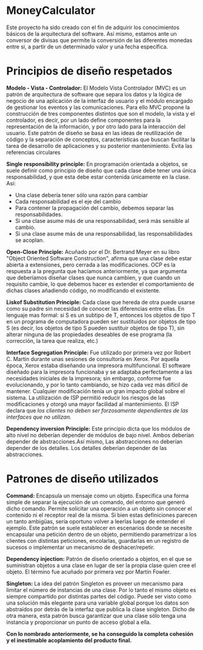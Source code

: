 MoneyCalculator
===============

Este proyecto ha sido creado con el fin de adquirir los conocimientos básicos de la arquitectura del software.
Así mismo, estamos ante un conversor de divisas que permite la conversión de las diferentes monedas entre si, a partir de un determinado valor y una fecha específica.

Principios de diseño respetados
===============================
<b>Modelo - Vista - Controlador:</b> El Modelo Vista Controlador (MVC) es un patrón de arquitectura de software que separa los datos y la lógica de negocio de una aplicación de la interfaz de usuario y el módulo encargado de gestionar los eventos y las comunicaciones. Para ello MVC propone la construcción de tres componentes distintos que son el modelo, la vista y el controlador, es decir, por un lado define componentes para la representación de la información, y por otro lado para la interacción del usuario. Este patrón de diseño se basa en las ideas de reutilización de código y la separación de conceptos, características que buscan facilitar la tarea de desarrollo de aplicaciones y su posterior mantenimiento. Evita las referencias circulares

<b>Single responsibility principle:</b> En programación orientada a objetos, se suele definir como principio de diseño que cada clase debe tener una única responsabilidad, y que esta debe estar contenida únicamente en la clase. Así:
- Una clase debería tener sólo una razón para cambiar
- Cada responsabilidad es el eje del cambio
- Para contener la propagación del cambio, debemos separar las responsabilidades.
- Si una clase asume más de una responsabilidad, será más sensible al cambio.
- Si una clase asume más de una responsabilidad, las responsabilidades se acoplan.

<b>Open-Close Principle:</b> Acuñado por el Dr. Bertrand Meyer en su libro "Object Oriented Software Construction", afirma que una clase debe estar abierta a extensiones, pero cerrada a las modificaciones.
OCP es la respuesta a la pregunta que hacíamos anteriormente, ya que argumenta que deberíamos diseñar clases que nunca cambien, y que cuando un requisito cambie, lo que debemos hacer es extender el comportamiento de dichas clases añadiendo código, no modificando el existente.

<b>Liskof Substitution Principle:</b> Cada clase que hereda de otra puede usarse como su padre sin necesidad de conocer las diferencias entre ellas. En lenguaje mas formal: si S es un subtipo de T, entonces los objetos de tipo T en un programa de computadora pueden ser sustituidos por objetos de tipo S (es decir, los objetos de tipo S pueden sustituir objetos de tipo T), sin alterar ninguna de las propiedades deseables de ese programa (la corrección, la tarea que realiza, etc.)

<b>Interface Segregation Principle:</b> Fue utilizado por primera vez por Robert C. Martin durante unas sesiones de consultoría en Xerox. Por aquella época, Xerox estaba diseñando una impresora multifuncional. El software diseñado para la impresora funcionaba y se adaptaba perfectamente a las necesidades iniciales de la impresora; sin embargo, conforme fue evolucionando, y por lo tanto cambiando, se hizo cada vez más difícil de mantener. Cualquier modificación tenía un gran impacto global sobre el sistema. La utilización de ISP permitió reducir los riesgos de las modificaciones y otorgó una mayor facilidad al mantenimiento. El ISP declara que <i>los clientes no deben ser forzosamente dependientes de las interfaces que no utilizan.</i>

<b>Dependency inversion Principle:</b> Este principio dicta que los módulos de alto nivel no deberían depender de módulos de bajo nivel. Ambos deberían depender de abstracciones.Así mismo, Las abstracciones no deberían depender de los detalles. Los detalles deberían depender de las abstracciones.


Patrones de diseño utilizados
=============================
<b>Command:</b> Encapsula un mensaje como un objeto. Especifica una forma simple de separar la ejecución de un comando, del entorno que generó dicho comando. Permite solicitar una operación a un objeto sin conocer el contenido ni el receptor real de la misma. Si bien estas definiciones parecen un tanto ambigüas, sería oportuno volver a leerlas luego de entender el ejemplo.
Este patrón se suele establecer en escenarios donde se necesite encapsular una petición dentro de un objeto, permitiendo parametrizar a los clientes con distintas peticiones, encolarlas, guardarlas en un registro de sucesos o implementar un mecanismo de deshacer/repetir.

<b>Dependency injection:</b> Patrón de diseño orientado a objetos, en el que se suministran objetos a una clase en lugar de ser la propia clase quien cree el objeto. El término fue acuñado por primera vez por Martin Fowler.

<b>Singleton:</b> La idea del patrón Singleton es proveer un mecanismo para limitar el número de instancias de una clase. Por lo tanto el mismo objeto es siempre compartido por distintas partes del código. Puede ser visto como una solución más elegante para una variable global porque los datos son abstraídos por detrás de la interfaz que publica la clase singleton.
Dicho de otra manera, esta patrón busca garantizar que una clase sólo tenga una instancia y proporcionar un punto de acceso global a ella.

<b>Con lo nombrado anteriormente, se ha conseguido la completa cohesión y el inestimable acoplamiento del producto final.</b>
